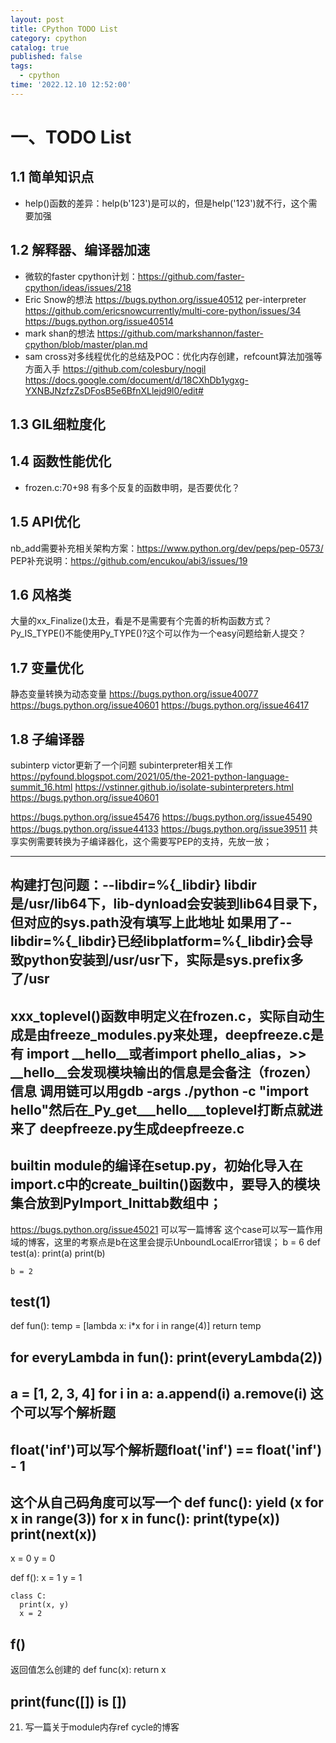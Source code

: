 ```yaml
---
layout: post
title: CPython TODO List
category: cpython
catalog: true
published: false
tags:
  - cpython
time: '2022.12.10 12:52:00'
---
```

# 一、TODO List

## 1.1 简单知识点
- help()函数的差异：help(b'123')是可以的，但是help('123')就不行，这个需要加强

## 1.2 解释器、编译器加速
- 微软的faster cpython计划：https://github.com/faster-cpython/ideas/issues/218
- Eric Snow的想法
https://bugs.python.org/issue40512 per-interpreter
https://github.com/ericsnowcurrently/multi-core-python/issues/34
https://bugs.python.org/issue40514
- mark shan的想法
https://github.com/markshannon/faster-cpython/blob/master/plan.md
- sam cross对多线程优化的总结及POC：优化内存创建，refcount算法加强等方面入手
https://github.com/colesbury/nogil
https://docs.google.com/document/d/18CXhDb1ygxg-YXNBJNzfzZsDFosB5e6BfnXLlejd9l0/edit#

## 1.3 GIL细粒度化

## 1.4 函数性能优化
- frozen.c:70+98 有多个反复的函数申明，是否要优化？

## 1.5 API优化
nb_add需要补充相关架构方案：https://www.python.org/dev/peps/pep-0573/
PEP补充说明：https://github.com/encukou/abi3/issues/19

## 1.6 风格类
大量的xx_Finalize()太丑，看是不是需要有个完善的析构函数方式？
Py_IS_TYPE()不能使用Py_TYPE()?这个可以作为一个easy问题给新人提交？

## 1.7 变量优化
静态变量转换为动态变量
https://bugs.python.org/issue40077
https://bugs.python.org/issue40601
https://bugs.python.org/issue46417

## 1.8 子编译器
subinterp victor更新了一个问题
subinterpreter相关工作
https://pyfound.blogspot.com/2021/05/the-2021-python-language-summit_16.html
https://vstinner.github.io/isolate-subinterpreters.html
https://bugs.python.org/issue40601


https://bugs.python.org/issue45476
https://bugs.python.org/issue45490
https://bugs.python.org/issue44133
https://bugs.python.org/issue39511 共享实例需要转换为子编译器化，这个需要写PEP的支持，先放一放；

----------------------------------------------------------------------------------------
构建打包问题：--libdir=%{_libdir} libdir是/usr/lib64下，lib-dynload会安装到lib64目录下，但对应的sys.path没有填写上此地址
如果用了--libdir=%{_libdir}已经libplatform=%{_libdir}会导致python安装到/usr/usr下，实际是sys.prefix多了/usr
--------------------------------------------------------------
xxx_toplevel()函数申明定义在frozen.c，实际自动生成是由freeze_modules.py来处理，deepfreeze.c是有
import __hello__或者import __phello_alias__，>> __hello__会发现模块输出的信息是会备注（frozen）信息
调用链可以用gdb -args ./python -c "import __hello__"然后在_Py_get___hello___toplevel打断点就进来了
deepfreeze.py生成deepfreeze.c
--------------------------------------------------------------
builtin module的编译在setup.py，初始化导入在import.c中的create_builtin()函数中，要导入的模块集合放到PyImport_Inittab数组中；
--------------------------------------------------------------
https://bugs.python.org/issue45021 可以写一篇博客
这个case可以写一篇作用域的博客，这里的考察点是b在这里会提示UnboundLocalError错误；
b = 6
def test(a):
    print(a)
    print(b)

    b = 2

test(1)
-------------------------------------------------------
def fun():
    temp = [lambda x: i*x for i in range(4)]
    return temp

for everyLambda in fun():
    print(everyLambda(2))
-------------------------------------------------------
a = [1, 2, 3, 4]
for i in a:
    a.append(i)
    a.remove(i)
这个可以写个解析题
--------------------------------------------------------
float('inf')可以写个解析题float('inf') == float('inf') - 1
---------------------------------------------------------
这个从自己码角度可以写一个
def func():
    yield (x for x in range(3))
for x in func():
    print(type(x))
    print(next(x))
------------------------------------
x = 0
y = 0

def f():
    x = 1
    y = 1
   
    class C:
      print(x, y)
      x = 2

f()
--------------------------------------------------------------------------------------------
返回值怎么创建的
def func(x):
    return x

print(func([]) is [])
-----------------------------
21. 写一篇关于module内存ref cycle的博客
